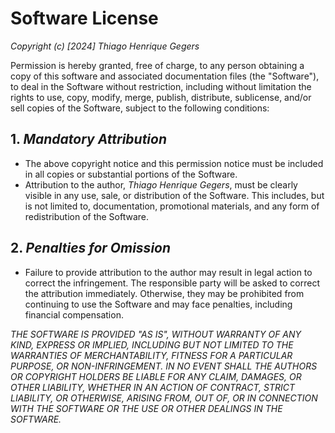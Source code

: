 # Software License

*Copyright (c) [2024] Thiago Henrique Gegers*

Permission is hereby granted, free of charge, to any person obtaining a copy of this software and associated documentation files (the "Software"), to deal in the Software without restriction, including without limitation the rights to use, copy, modify, merge, publish, distribute, sublicense, and/or sell copies of the Software, subject to the following conditions:

## 1. *Mandatory Attribution*

- The above copyright notice and this permission notice must be included in all copies or substantial portions of the Software.
- Attribution to the author, *Thiago Henrique Gegers*, must be clearly visible in any use, sale, or distribution of the Software. This includes, but is not limited to, documentation, promotional materials, and any form of redistribution of the Software.

## 2. *Penalties for Omission*

- Failure to provide attribution to the author may result in legal action to correct the infringement. The responsible party will be asked to correct the attribution immediately. Otherwise, they may be prohibited from continuing to use the Software and may face penalties, including financial compensation.

*THE SOFTWARE IS PROVIDED "AS IS", WITHOUT WARRANTY OF ANY KIND, EXPRESS OR IMPLIED, INCLUDING BUT NOT LIMITED TO THE WARRANTIES OF MERCHANTABILITY, FITNESS FOR A PARTICULAR PURPOSE, OR NON-INFRINGEMENT. IN NO EVENT SHALL THE AUTHORS OR COPYRIGHT HOLDERS BE LIABLE FOR ANY CLAIM, DAMAGES, OR OTHER LIABILITY, WHETHER IN AN ACTION OF CONTRACT, STRICT LIABILITY, OR OTHERWISE, ARISING FROM, OUT OF, OR IN CONNECTION WITH THE SOFTWARE OR THE USE OR OTHER DEALINGS IN THE SOFTWARE.*
